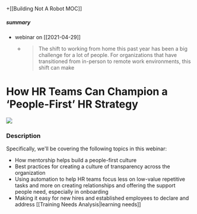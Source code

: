 +[[Building Not A Robot MOC]]

##### summary
- webinar on [[2021-04-29]]
	- > The shift to working from home this past year has been a big challenge for a lot of people. For organizations that have transitioned from in-person to remote work environments, this shift can make
# How HR Teams Can Champion a ‘People-First’ HR Strategy

![](https://ci4.googleusercontent.com/proxy/dT7VlJPT9ISC7FpmztsUFzGW-J7gZKhHTDG6WOPyPT2zZpfYYmAb6op8So_fx04oNJpHhjWzaaDhdP7zdQEt75XxuXdTnGd_ofECX_KVkBz_e0BwTBaGSDQUiZg6goJK5PVbxTAB_H9Oz_7Xb1A5sL0t91CTHM1UkeuK-DYq1aK5MtpirH1x24nn2FiXWqXE3G19R9M-zHjhCDVPZJtKgviKSAgou9kidpvZrTlzDHjST_QCNHlYz8WRSfRP=s0-d-e1-ft#https://trello-attachments.s3.amazonaws.com/5e4bb3b87c25d784a6958d9b/6061ff691122a12325105ec4/c4ee8b14b406683e5c9b2078546a627e/Webinar_Goco_and_Together_April_29_(1).png)

### Description
Specifically, we'll be covering the following topics in this webinar:
- How mentorship helps build a people-first culture
- Best practices for creating a culture of transparency across the organization
- Using automation to help HR teams focus less on low-value repetitive tasks and more on creating relationships and offering the support people need, especially in onboarding
- Making it easy for new hires and established employees to declare and address [[Training Needs Analysis|learning needs]]